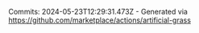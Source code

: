 Commits: 2024-05-23T12:29:31.473Z - Generated via https://github.com/marketplace/actions/artificial-grass
<br>
